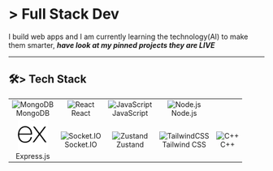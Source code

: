 # > Full Stack Dev

I build web apps and I am currently learning the technology(AI) to make them smarter, <b><i> have look at my pinned projects they are LIVE </i></b>

---

## 🛠> Tech Stack

<div align="center">

<table>
  <tr>
    <td align="center">
      <img src="https://cdn.jsdelivr.net/gh/devicons/devicon/icons/mongodb/mongodb-original.svg" width="60" height="60" alt="MongoDB" />
      <br>MongoDB
    </td>
    <td align="center">
      <img src="https://cdn.jsdelivr.net/gh/devicons/devicon/icons/react/react-original.svg" width="60" height="60" alt="React" />
      <br>React
    </td>
    <td align="center">
      <img src="https://cdn.jsdelivr.net/gh/devicons/devicon/icons/javascript/javascript-original.svg" width="60" height="60" alt="JavaScript" />
      <br>JavaScript
    </td>
    <td align="center">
      <img src="https://cdn.jsdelivr.net/gh/devicons/devicon/icons/nodejs/nodejs-original.svg" width="60" height="60" alt="Node.js" />
      <br>Node.js
    </td>
  </tr>
  <tr>
    <td align="center">
      <img src="express.png" width="60" height="60" alt="Express.js" />
      <br>Express.js
    </td>
    <td align="center">
      <img src="https://cdn.worldvectorlogo.com/logos/socket-io.svg" width="60" height="60" alt="Socket.IO" />
      <br>Socket.IO
    </td>
    <td align="center">
      <img src="https://user-images.githubusercontent.com/958486/218346783-72be5ae3-b953-4dd7-b239-788a882fdad6.svg" width="60" height="60" alt="Zustand" />
      <br>Zustand
    </td>
    <td align="center">
      <img src="https://www.vectorlogo.zone/logos/tailwindcss/tailwindcss-icon.svg" width="60" height="60" alt="TailwindCSS" />
      <br>Tailwind CSS
    </td>
    <td align="center">
      <img src="https://cdn.jsdelivr.net/gh/devicons/devicon/icons/cplusplus/cplusplus-original.svg" width="60" height="60" alt="C++" />
      <br>C++
    </td>
  </tr>
</table>

</div>
